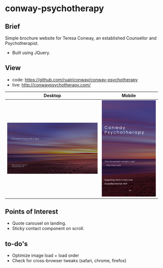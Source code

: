 # conway-psychotherapy

## Brief
Simple brochure website for Teresa Conway, an established Counsellor and Psychotherapist.
- Built using JQuery.

## View
- code: https://github.com/ruairiconway/conway-psychotherapy
- live: http://conwaypsychotherapy.com/

| Desktop | Mobile |
|---------|--------|
| ![desktop view of protfolio](/readme-assets/desktop.png) | ![mobile view of protfolio](/readme-assets/mobile.png) |

## Points of Interest
- Quote carousel on landing.
- Sticky contact component on scroll.

## to-do's
- Optimize image load + load order
- Check for cross-browser tweaks (safari, chrome, firefox)